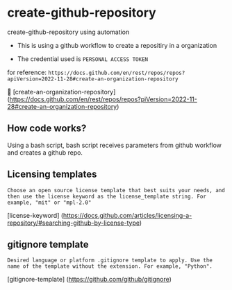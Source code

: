# create-github-repository
create-github-repository using automation

* This is using a github workflow to create a repositiry in a organization

* The credential used is ``` PERSONAL ACCESS TOKEN ``` 

for reference: ``` https://docs.github.com/en/rest/repos/repos?apiVersion=2022-11-28#create-an-organization-repository ```

:pushpin:
[create-an-organization-repository] (https://docs.github.com/en/rest/repos/repos?piVersion=2022-11-28#create-an-organization-repository)

## How code works?
Using a bash script, bash script receives parameters from github workflow and creates a github repo.

## Licensing templates

```
Choose an open source license template that best suits your needs, and then use the license keyword as the license_template string. For example, "mit" or "mpl-2.0"
```
[license-keyword] (https://docs.github.com/articles/licensing-a-repository/#searching-github-by-license-type)

## gitignore template

```
Desired language or platform .gitignore template to apply. Use the name of the template without the extension. For example, "Python".
```
[gitignore-template] (https://github.com/github/gitignore)

